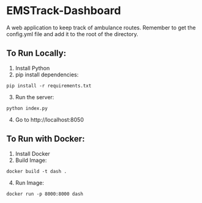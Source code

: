 # EMSTrack-Dashboard
A web application to keep track of ambulance routes. Remember to get the config.yml file and add it to the root of the directory.

## To Run Locally:
1. Install Python
2. pip install dependencies:
```
pip install -r requirements.txt
```
3. Run the server:
```
python index.py
```
4. Go to http://localhost:8050

## To Run with Docker:
1. Install Docker
2. Build Image:
```
docker build -t dash .
```
4. Run Image:
```
docker run -p 8000:8000 dash
```

